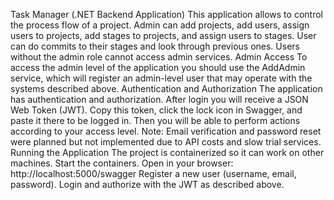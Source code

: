 Task Manager (.NET Backend Application)
This application allows to control the process flow of a project.
Admin can add projects, add users, assign users to projects, add stages to projects, and assign users to stages.
User can do commits to their stages and look through previous ones.
Users without the admin role cannot access admin services.
Admin Access
To access the admin level of the application you should use the AddAdmin service, which will register an admin-level user that may operate with the systems described above.
Authentication and Authorization
The application has authentication and authorization.
After login you will receive a JSON Web Token (JWT).
Copy this token, click the lock icon in Swagger, and paste it there to be logged in.
Then you will be able to perform actions according to your access level.
Note: Email verification and password reset were planned but not implemented due to API costs and slow trial services.
Running the Application
The project is containerized so it can work on other machines.
Start the containers.
Open in your browser:
http://localhost:5000/swagger
Register a new user (username, email, password).
Login and authorize with the JWT as described above.
